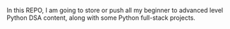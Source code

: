 In this REPO, I am going to store or push all my beginner to advanced level Python DSA content, along with some Python full-stack projects.
